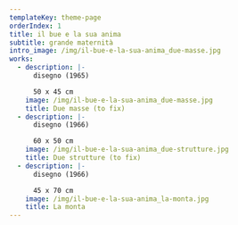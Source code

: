 ```yaml
---
templateKey: theme-page
orderIndex: 1
title: il bue e la sua anima
subtitle: grande maternità
intro_image: /img/il-bue-e-la-sua-anima_due-masse.jpg
works:
  - description: |-
      disegno (1965)

      50 x 45 cm
    image: /img/il-bue-e-la-sua-anima_due-masse.jpg
    title: Due masse (to fix)
  - description: |-
      disegno (1966)

      60 x 50 cm
    image: /img/il-bue-e-la-sua-anima_due-strutture.jpg
    title: Due strutture (to fix)
  - description: |-
      disegno (1966)

      45 x 70 cm
    image: /img/il-bue-e-la-sua-anima_la-monta.jpg
    title: La monta
---
```


